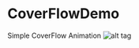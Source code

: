 # CoverFlowDemo
Simple CoverFlow  Animation
![alt tag](https://github.com/qucc/CoverFlowDemo/blob/master/coverflow.png)

